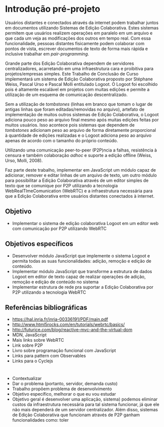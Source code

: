 # Introdução pré-projeto

Usuários distantes e conectados através da internet podem trabalhar juntos em documentos utilizando Sistemas de Edição Colaborativa. Estes sistemas permitem que usuários realizem operações em paralelo em um arquivo e que cada um veja as modificações dos outros em tempo real. Com essa funcionalidade, pessoas distantes fisicamente podem colaborar com pontos de vista, escrever documentos de texto de forma mais rápida e inclusive trabalhar em *pair-programming*.

Grande parte dos Edição Colaborativa dependem de servidores centralizadores, acarretando em uma infraestrutura cara e proibitiva para projetos/empresas simples. Este Trabalho de Conclusão de Curso implementará um sistema de Edição Colaborativa proposto por Stéphane Weiss, Pascal Urso e Pascal Molli entitulado Logoot. O Logoot foi escolhido pois é altamente escalável em projetos com muitas edições e permite a utilização de um esquema de comunicação descentralizado.

Sem a utilização de *tombstones* (linhas em branco que tomam o lugar de antigas linhas que foram editadas/removidas no arquivo), artefato de implementação de muitos outros sistemas de Edição Colaborativa, o Logoot adiciona pouco peso ao arquivo final mesmo após muitas edições feitas por muitos usuários. Isso acontece pois sistemas que dependem de *tombstones* adicionam peso ao arquivo de forma diretamente proporcional à quantidade de edições realizadas e o Logoot adiciona peso ao arquivo apenas de acordo com o tamanho do próprio conteúdo.

Utilizando uma comunicação peer-to-peer (P2P)ncia a falhas, resistência à censura e também colaboração *adhoc* e suporte a edição offline (Weiss, Urso, Molli, 2008).

Faz parte deste trabalho, implementar em JavaScript um módulo capaz de adicionar, remover e editar linhas de um arquivo de texto, um outro módulo para possibilitar a Edição Colaborativa através de um editor simples de texto que se comunique por P2P utilizando a tecnologia WebRealTImeComunication (WebRTC) e a infraestrutura necessária para que a Edição Colaborativa entre usuários distantes conectados à internet.

## Objetivo

- Implementar o sistema de edição colaborativa Logoot em um editor web com comunicação por P2P utilizando WebRTC

## Objetivos específicos

- Desenvolver módulo JavaScript que implemente o sistema Logoot e permita todas as suas funcionalidades: adição, remoção e edição de conteúdo.
- Implementar módulo JavaScript que transforme a estrutura de dados Logoot em editor de texto capaz de realizar operações de adição, remoção e edição de conteúdo no sistema
- Implementar estrutura de rede pra suportar a Edição Colaborativa por P2P utilizando a tecnologia WebRTC

## Referências bibliográficas

- https://hal.inria.fr/inria-00336191/PDF/main.pdf
- http://www.html5rocks.com/en/tutorials/webrtc/basics/
- http://futurice.com/blog/reactive-mvc-and-the-virtual-dom
- MDN, JavaScript
- Mais links sobre WebRTC
- Link sobre P2P
- Livro sobre programação funcional com JavaScript
- Links para pattern com Observables
- Links para o Cyclejs

#

- Contextualizar
- Dar o problema (portanto, servidor, demanda custo)
- Trabalho propõem problema de desenvolvimento
- Objetivo específico, melhorar o que eu vou estudar
- Objetivo geral é desenvolver uma aplicação, sistema) podemos eliminar custos da infraestrutura necessária para tal sistema funcionar, já que ele não mais dependerá de um servidor centralizador. Além disso, sistemas de Edição Colaborativa que funcionam através de P2P ganham funcionalidades como: toler
